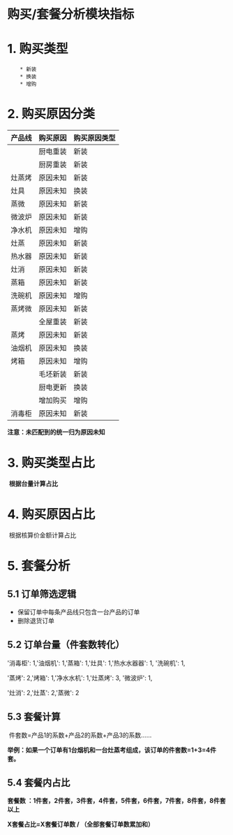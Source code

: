 # 购买/套餐分析模块指标

# 1. 购买类型

		* 新装
		* 换装
		* 增购

# 2. 购买原因分类

| 产品线 | 购买原因 | 购买原因类型 |
| ------ | -------- | ------------ |
|        | 厨电重装 | 新装         |
|        | 厨房重装 | 新装         |
| 灶蒸烤 | 原因未知 | 新装         |
| 灶具   | 原因未知 | 换装         |
| 蒸微   | 原因未知 | 新装         |
| 微波炉 | 原因未知 | 新装         |
| 净水机 | 原因未知 | 增购         |
| 灶蒸   | 原因未知 | 新装         |
| 热水器 | 原因未知 | 新装         |
| 灶消   | 原因未知 | 新装         |
| 蒸箱   | 原因未知 | 新装         |
| 洗碗机 | 原因未知 | 增购         |
| 蒸烤微 | 原因未知 | 新装         |
|        | 全屋重装 | 新装         |
| 蒸烤   | 原因未知 | 新装         |
| 油烟机 | 原因未知 | 换装         |
| 烤箱   | 原因未知 | 增购         |
|        | 毛坯新装 | 新装         |
|        | 厨电更新 | 换装         |
|        | 增加购买 | 增购         |
| 消毒柜 | 原因未知 | 新装         |

**注意：未匹配到的统一归为原因未知**

# 3. 购买类型占比

​	**根据台量计算占比**

# 4. 购买原因占比

​	根据核算价金额计算占比

# 5. 套餐分析

## 5.1 订单筛选逻辑

 * 保留订单中每条产品线只包含一台产品的订单
 * 删除退货订单

## 5.2 订单台量（件套数转化）

'消毒柜': 1,'油烟机': 1,'蒸箱': 1,'灶具': 1,'热⽔水器器': 1, '洗碗机': 1,

'蒸烤': 2,'烤箱': 1,'净⽔水机': 1,'灶蒸烤': 3, '微波炉': 1,

'灶消': 2,'灶蒸': 2,'蒸微': 2

## 5.3 套餐计算

​	件套数=产品1的系数+产品2的系数+产品3的系数......

​	**举例：如果一个订单有1台烟机和一台灶蒸考组成，该订单的件套数=1+3=4件套。**

## 5.4 套餐内占比

**套餐数	：1件套，2件套，3件套，4件套，5件套，6件套，7件套，8件套，8件套以上**

**X套餐占比=X套餐订单数 / （全部套餐订单数累加和）**

